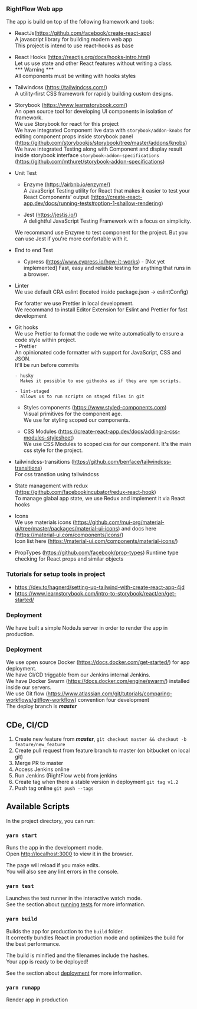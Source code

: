 ### RightFlow Web app

The app is build on top of the following framework and tools:

- ReactJs(https://github.com/facebook/create-react-app)  
  A javascript library for building modern web app  
  This project is intend to use react-hooks as base

- React Hooks (https://reactjs.org/docs/hooks-intro.html)  
  Let us use state and other React features without writing a class.  
  *** Warning ***  
  All components must be writing with hooks styles  

- Tailwindcss (https://tailwindcss.com/)    
  A utility-first CSS framework for rapidly building custom designs.

- Storybook (https://www.learnstorybook.com/)  
  An open source tool for developing UI components in isolation of framework.  
  We use Storybook for react for this project  
  We have integrated Component live data with `storybook/addon-knobs` for editing component props inside storybook panel (https://github.com/storybookjs/storybook/tree/master/addons/knobs)  
  We have integrated Testing along with Component and display result inside storybook interface `storybook-addon-specifications` (https://github.com/mthuret/storybook-addon-specifications)  

- Unit Test  
    - Enzyme (https://airbnb.io/enzyme/)  
      A JavaScript Testing utility for React that makes it easier to test your React Components' output (https://create-react-app.dev/docs/running-tests#option-1-shallow-rendering)  

    - Jest (https://jestjs.io/)  
      A delightful JavaScript Testing Framework with a focus on simplicity.  

    We recommand use Enzyme to test component for the project. But you can use Jest if you're more confortable with it.  

    
- End to end Test  
    - Cypress (https://www.cypress.io/how-it-works) - [Not yet implemented]
      Fast, easy and reliable testing for anything that runs in a browser.

- Linter  
  We use default CRA eslint (located inside package.json -> eslintConfig)  

  For foratter we use Prettier in local development.  
  We recommand to install Editor Extension for Eslint and Prettier for fast development

- Git hooks  
  We use Prettier to format the code we write automatically to ensure a code style within project.  
      - Prettier  
        An opinionated code formatter with support for JavaScript, CSS and JSON.  
        It'll be run before commits

      - husky  
        Makes it possible to use githooks as if they are npm scripts.  

      - lint-staged  
        allows us to run scripts on staged files in git  

  - Styles components (https://www.styled-components.com)  
  Visual primitives for the component age.  
  We use for styling scoped our components.  

  - CSS Modules (https://create-react-app.dev/docs/adding-a-css-modules-stylesheet)  
    We use CSS Modules to scoped css for our component. It's the main css style for the project.  

- tailwindcss-transitions (https://github.com/benface/tailwindcss-transitions)  
  For css transtion using tailwindcss  

- State management with redux (https://github.com/facebookincubator/redux-react-hook)  
  To manage glabal app state, we use Redux and implement it via React hooks  

- Icons  
  We use materials icons (https://github.com/mui-org/material-ui/tree/master/packages/material-ui-icons) and docs here (https://material-ui.com/components/icons/)  
  Icon list here (https://material-ui.com/components/material-icons/)  

- PropTypes  (https://github.com/facebook/prop-types)
  Runtime type checking for React props and similar objects

### Tutorials for setup tools in project
  - https://dev.to/hagnerd/setting-up-tailwind-with-create-react-app-4jd
  - https://www.learnstorybook.com/intro-to-storybook/react/en/get-started/

### Deployment
  We have built a simple NodeJs server in order to render the app in production.

### Deployment
  We use open source Docker (https://docs.docker.com/get-started/) for app deployment.  
  We have CI/CD triggable from our Jenkins internal Jenkins.  
  We have Docker Swarm (https://docs.docker.com/engine/swarm/) installed inside our servers.  
  We use Git flow (https://www.atlassian.com/git/tutorials/comparing-workflows/gitflow-workflow) convention four development  
  The deploy branch is ***master***  

## CDe, CI/CD
  1. Create new feature from ***master***, `git checkout master && checkout -b feature/new_feature`  
  2. Create pull request from feature branch to master (on bitbucket on local git)  
  3. Merge PR to master
  4. Access Jenkins online
  5. Run Jenkins (RightFlow web) from jenkins
  6. Create tag when there a stable version in deployment `git tag v1.2`  
  7. Push tag online `git push --tags`

## Available Scripts

In the project directory, you can run:

### `yarn start`

Runs the app in the development mode.<br />
Open [http://localhost:3000](http://localhost:3000) to view it in the browser.

The page will reload if you make edits.<br />
You will also see any lint errors in the console.

### `yarn test`

Launches the test runner in the interactive watch mode.<br />
See the section about [running tests](https://facebook.github.io/create-react-app/docs/running-tests) for more information.

### `yarn build`

Builds the app for production to the `build` folder.<br />
It correctly bundles React in production mode and optimizes the build for the best performance.

The build is minified and the filenames include the hashes.<br />
Your app is ready to be deployed!

See the section about [deployment](https://facebook.github.io/create-react-app/docs/deployment) for more information.

### `yarn runapp`

Render app in production

